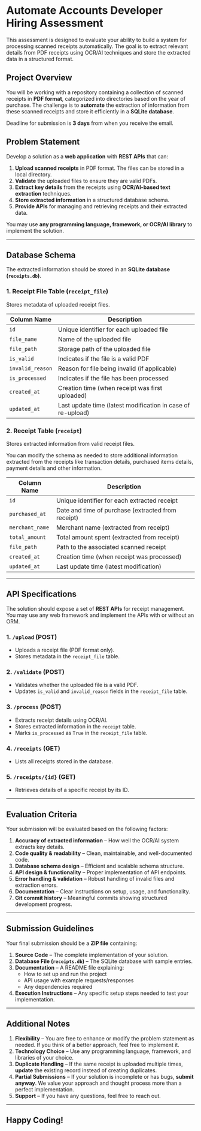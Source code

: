 # **Automate Accounts Developer Hiring Assessment**

This assessment is designed to evaluate your ability to build a system for processing scanned receipts automatically. The goal is to extract relevant details from PDF receipts using OCR/AI techniques and store the extracted data in a structured format.

## **Project Overview**

You will be working with a repository containing a collection of scanned receipts in **PDF format**, categorized into directories based on the year of purchase. The challenge is to **automate** the extraction of information from these scanned receipts and store it efficiently in a **SQLite database**.

Deadline for submission is **3 days** from when you receive the email.

## **Problem Statement**

Develop a solution as a **web application** with **REST APIs** that can:
1. **Upload scanned receipts** in PDF format. The files can be stored in a local directory.
2. **Validate** the uploaded files to ensure they are valid PDFs.
3. **Extract key details** from the receipts using **OCR/AI-based text extraction** techniques.
4. **Store extracted information** in a structured database schema.
5. **Provide APIs** for managing and retrieving receipts and their extracted data.

You may use **any programming language, framework, or OCR/AI library** to implement the solution.

---

## **Database Schema**

The extracted information should be stored in an **SQLite database (`receipts.db`)**.

### **1. Receipt File Table (`receipt_file`)**
Stores metadata of uploaded receipt files.

| Column Name     | Description                                                    |
|-----------------|----------------------------------------------------------------|
| `id`            | Unique identifier for each uploaded file                        |
| `file_name`     | Name of the uploaded file                                       |
| `file_path`     | Storage path of the uploaded file                               |
| `is_valid`      | Indicates if the file is a valid PDF                            |
| `invalid_reason`| Reason for file being invalid (if applicable)                   |
| `is_processed`  | Indicates if the file has been processed                        |
| `created_at`    | Creation time (when receipt was first uploaded)                 |
| `updated_at`    | Last update time (latest modification in case of re-upload)     |

### **2. Receipt Table (`receipt`)**
Stores extracted information from valid receipt files.

You can modify the schema as needed to store additional information extracted from the receipts like transaction details, purchased items details, payment details and other information.

| Column Name     | Description                                     |
|----------------|-------------------------------------------------|
| `id`           | Unique identifier for each extracted receipt     |
| `purchased_at` | Date and time of purchase (extracted from receipt)|
| `merchant_name`| Merchant name (extracted from receipt)           |
| `total_amount` | Total amount spent (extracted from receipt)      |
| `file_path`    | Path to the associated scanned receipt          |
| `created_at`   | Creation time (when receipt was processed)       |
| `updated_at`   | Last update time (latest modification)          |
---

## **API Specifications**

The solution should expose a set of **REST APIs** for receipt management. You may use any web framework and implement the APIs with or without an ORM.

### **1. `/upload` (POST)**
- Uploads a receipt file (PDF format only).
- Stores metadata in the `receipt_file` table.

### **2. `/validate` (POST)**
- Validates whether the uploaded file is a valid PDF.
- Updates `is_valid` and `invalid_reason` fields in the `receipt_file` table.

### **3. `/process` (POST)**
- Extracts receipt details using OCR/AI.
- Stores extracted information in the `receipt` table.
- Marks `is_processed` as `True` in the `receipt_file` table.

### **4. `/receipts` (GET)**
- Lists all receipts stored in the database.

### **5. `/receipts/{id}` (GET)**
- Retrieves details of a specific receipt by its ID.

---

## **Evaluation Criteria**

Your submission will be evaluated based on the following factors:

1. **Accuracy of extracted information** – How well the OCR/AI system extracts key details.
2. **Code quality & readability** – Clean, maintainable, and well-documented code.
3. **Database schema design** – Efficient and scalable schema structure.
4. **API design & functionality** – Proper implementation of API endpoints.
5. **Error handling & validation** – Robust handling of invalid files and extraction errors.
6. **Documentation** – Clear instructions on setup, usage, and functionality.
7. **Git commit history** – Meaningful commits showing structured development progress.

---

## **Submission Guidelines**

Your final submission should be a **ZIP file** containing:

1. **Source Code** – The complete implementation of your solution.
2. **Database File (`receipts.db`)** – The SQLite database with sample entries.
3. **Documentation** – A README file explaining:
   - How to set up and run the project
   - API usage with example requests/responses
   - Any dependencies required
4. **Execution Instructions** – Any specific setup steps needed to test your implementation.

---

## **Additional Notes**

1. **Flexibility** – You are free to enhance or modify the problem statement as needed. If you think of a better approach, feel free to implement it.
2. **Technology Choice** – Use any programming language, framework, and libraries of your choice.
3. **Duplicate Handling** – If the same receipt is uploaded multiple times, **update** the existing record instead of creating duplicates.
4. **Partial Submissions** – If your solution is incomplete or has bugs, **submit anyway**. We value your approach and thought process more than a perfect implementation.
5. **Support** – If you have any questions, feel free to reach out.

---

## **Happy Coding!**
